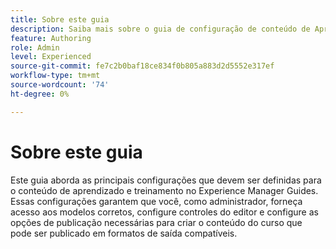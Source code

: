 ```yaml
---
title: Sobre este guia
description: Saiba mais sobre o guia de configuração de conteúdo de Aprendizado e treinamento para administradores.
feature: Authoring
role: Admin
level: Experienced
source-git-commit: fe7c2b0baf18ce834f0b805a883d2d5552e317ef
workflow-type: tm+mt
source-wordcount: '74'
ht-degree: 0%

---
```


# Sobre este guia

Este guia aborda as principais configurações que devem ser definidas para o conteúdo de aprendizado e treinamento no Experience Manager Guides. Essas configurações garantem que você, como administrador, forneça acesso aos modelos corretos, configure controles do editor e configure as opções de publicação necessárias para criar o conteúdo do curso que pode ser publicado em formatos de saída compatíveis.




